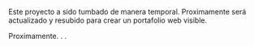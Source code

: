 Este proyecto a sido tumbado de manera temporal. Proximamente será actualizado y resubido para crear un portafolio web visible.

Proximamente.
.
.
